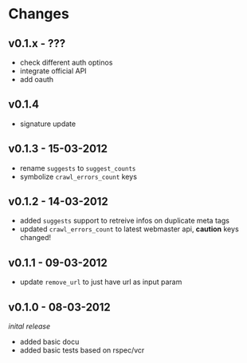 # Changes

## v0.1.x - ???
  * check different auth optinos
  * integrate official API
  * add oauth

## v0.1.4
  * signature update

## v0.1.3 - 15-03-2012
  * rename `suggests` to `suggest_counts`
  * symbolize `crawl_errors_count` keys

## v0.1.2 - 14-03-2012
  * added `suggests` support to retreive infos on duplicate meta tags
  * updated `crawl_errors_count` to latest webmaster api, **caution** keys changed!

## v0.1.1 - 09-03-2012
  * update `remove_url` to just have url as input param

## v0.1.0 - 08-03-2012
_inital release_

  * added basic docu
  * added basic tests based on rspec/vcr

